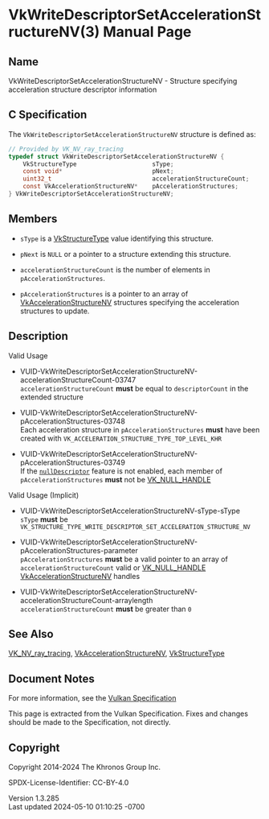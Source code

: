 # VkWriteDescriptorSetAccelerationStructureNV(3) Manual Page

## Name

VkWriteDescriptorSetAccelerationStructureNV - Structure specifying
acceleration structure descriptor information



## <a href="#_c_specification" class="anchor"></a>C Specification

The `VkWriteDescriptorSetAccelerationStructureNV` structure is defined
as:

``` c
// Provided by VK_NV_ray_tracing
typedef struct VkWriteDescriptorSetAccelerationStructureNV {
    VkStructureType                     sType;
    const void*                         pNext;
    uint32_t                            accelerationStructureCount;
    const VkAccelerationStructureNV*    pAccelerationStructures;
} VkWriteDescriptorSetAccelerationStructureNV;
```

## <a href="#_members" class="anchor"></a>Members

- `sType` is a [VkStructureType](https://registry.khronos.org/vulkan/specs/1.3-extensions/man/html/VkStructureType.html) value identifying
  this structure.

- `pNext` is `NULL` or a pointer to a structure extending this
  structure.

- `accelerationStructureCount` is the number of elements in
  `pAccelerationStructures`.

- `pAccelerationStructures` is a pointer to an array of
  [VkAccelerationStructureNV](https://registry.khronos.org/vulkan/specs/1.3-extensions/man/html/VkAccelerationStructureNV.html) structures
  specifying the acceleration structures to update.

## <a href="#_description" class="anchor"></a>Description

Valid Usage

- <a
  href="#VUID-VkWriteDescriptorSetAccelerationStructureNV-accelerationStructureCount-03747"
  id="VUID-VkWriteDescriptorSetAccelerationStructureNV-accelerationStructureCount-03747"></a>
  VUID-VkWriteDescriptorSetAccelerationStructureNV-accelerationStructureCount-03747  
  `accelerationStructureCount` **must** be equal to `descriptorCount` in
  the extended structure

- <a
  href="#VUID-VkWriteDescriptorSetAccelerationStructureNV-pAccelerationStructures-03748"
  id="VUID-VkWriteDescriptorSetAccelerationStructureNV-pAccelerationStructures-03748"></a>
  VUID-VkWriteDescriptorSetAccelerationStructureNV-pAccelerationStructures-03748  
  Each acceleration structure in `pAccelerationStructures` **must** have
  been created with `VK_ACCELERATION_STRUCTURE_TYPE_TOP_LEVEL_KHR`

- <a
  href="#VUID-VkWriteDescriptorSetAccelerationStructureNV-pAccelerationStructures-03749"
  id="VUID-VkWriteDescriptorSetAccelerationStructureNV-pAccelerationStructures-03749"></a>
  VUID-VkWriteDescriptorSetAccelerationStructureNV-pAccelerationStructures-03749  
  If the <a
  href="https://registry.khronos.org/vulkan/specs/1.3-extensions/html/vkspec.html#features-nullDescriptor"
  target="_blank" rel="noopener"><code>nullDescriptor</code></a> feature
  is not enabled, each member of `pAccelerationStructures` **must** not
  be [VK_NULL_HANDLE](https://registry.khronos.org/vulkan/specs/1.3-extensions/man/html/VK_NULL_HANDLE.html)

Valid Usage (Implicit)

- <a href="#VUID-VkWriteDescriptorSetAccelerationStructureNV-sType-sType"
  id="VUID-VkWriteDescriptorSetAccelerationStructureNV-sType-sType"></a>
  VUID-VkWriteDescriptorSetAccelerationStructureNV-sType-sType  
  `sType` **must** be
  `VK_STRUCTURE_TYPE_WRITE_DESCRIPTOR_SET_ACCELERATION_STRUCTURE_NV`

- <a
  href="#VUID-VkWriteDescriptorSetAccelerationStructureNV-pAccelerationStructures-parameter"
  id="VUID-VkWriteDescriptorSetAccelerationStructureNV-pAccelerationStructures-parameter"></a>
  VUID-VkWriteDescriptorSetAccelerationStructureNV-pAccelerationStructures-parameter  
  `pAccelerationStructures` **must** be a valid pointer to an array of
  `accelerationStructureCount` valid or
  [VK_NULL_HANDLE](https://registry.khronos.org/vulkan/specs/1.3-extensions/man/html/VK_NULL_HANDLE.html)
  [VkAccelerationStructureNV](https://registry.khronos.org/vulkan/specs/1.3-extensions/man/html/VkAccelerationStructureNV.html) handles

- <a
  href="#VUID-VkWriteDescriptorSetAccelerationStructureNV-accelerationStructureCount-arraylength"
  id="VUID-VkWriteDescriptorSetAccelerationStructureNV-accelerationStructureCount-arraylength"></a>
  VUID-VkWriteDescriptorSetAccelerationStructureNV-accelerationStructureCount-arraylength  
  `accelerationStructureCount` **must** be greater than `0`

## <a href="#_see_also" class="anchor"></a>See Also

[VK_NV_ray_tracing](https://registry.khronos.org/vulkan/specs/1.3-extensions/man/html/VK_NV_ray_tracing.html),
[VkAccelerationStructureNV](https://registry.khronos.org/vulkan/specs/1.3-extensions/man/html/VkAccelerationStructureNV.html),
[VkStructureType](https://registry.khronos.org/vulkan/specs/1.3-extensions/man/html/VkStructureType.html)

## <a href="#_document_notes" class="anchor"></a>Document Notes

For more information, see the <a
href="https://registry.khronos.org/vulkan/specs/1.3-extensions/html/vkspec.html#VkWriteDescriptorSetAccelerationStructureNV"
target="_blank" rel="noopener">Vulkan Specification</a>

This page is extracted from the Vulkan Specification. Fixes and changes
should be made to the Specification, not directly.

## <a href="#_copyright" class="anchor"></a>Copyright

Copyright 2014-2024 The Khronos Group Inc.

SPDX-License-Identifier: CC-BY-4.0

Version 1.3.285  
Last updated 2024-05-10 01:10:25 -0700
